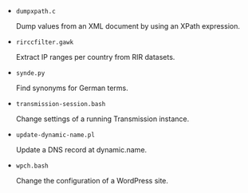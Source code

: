 * `dumpxpath.c`

  Dump values from an XML document by using an XPath expression.


* `rirccfilter.gawk`

  Extract IP ranges per country from RIR datasets.


* `synde.py`

  Find synonyms for German terms.


* `transmission-session.bash`

  Change settings of a running Transmission instance.


* `update-dynamic-name.pl`

  Update a DNS record at dynamic.name.


* `wpch.bash`

  Change the configuration of a WordPress site.


